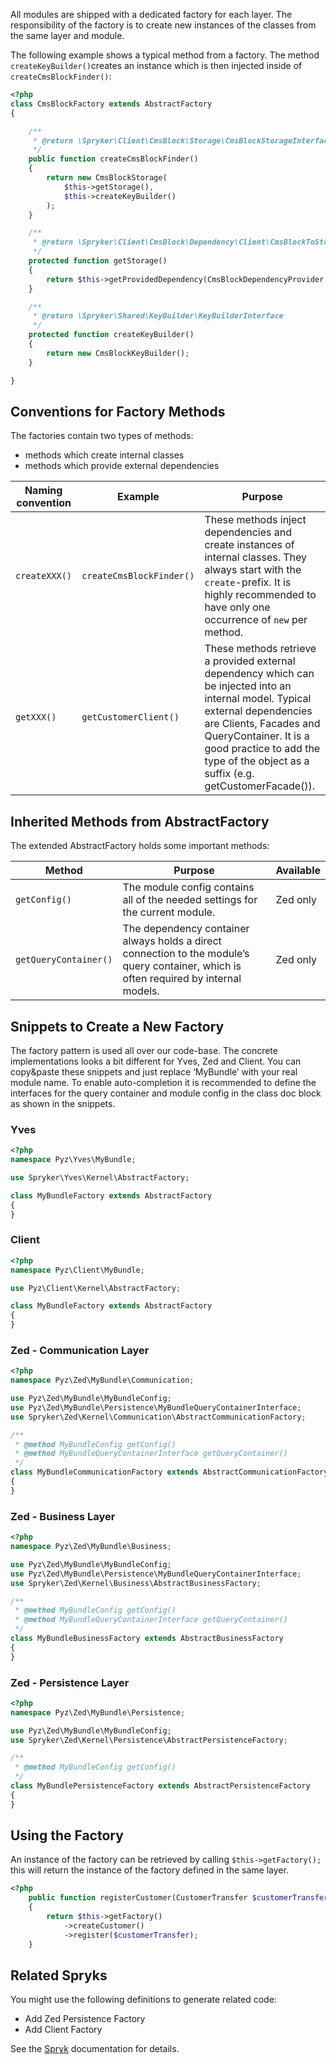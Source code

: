 All modules are shipped with a dedicated factory for each layer. The responsibility of the factory is to create new instances of the classes from the same layer and module.

The following example shows a typical method from a factory. The method `createKeyBuilder()`creates an instance which is then injected inside of `createCmsBlockFinder()`:

```php
<?php
class CmsBlockFactory extends AbstractFactory
{

    /**
     * @return \Spryker\Client\CmsBlock\Storage\CmsBlockStorageInterface
     */
    public function createCmsBlockFinder()
    {
        return new CmsBlockStorage(
            $this->getStorage(),
            $this->createKeyBuilder()
        );
    }

    /**
     * @return \Spryker\Client\CmsBlock\Dependency\Client\CmsBlockToStorageClientInterface
     */
    protected function getStorage()
    {
        return $this->getProvidedDependency(CmsBlockDependencyProvider::KV_STORAGE);
    }

    /**
     * @return \Spryker\Shared\KeyBuilder\KeyBuilderInterface
     */
    protected function createKeyBuilder()
    {
        return new CmsBlockKeyBuilder();
    }

}
```

## Conventions for Factory Methods
The factories contain two types of methods:

* methods which create internal classes
* methods which provide external dependencies

| Naming convention | Example                | Purpose                                                      |
| ----------------- | ---------------------- | ------------------------------------------------------------ |
| `createXXX()`       | `createCmsBlockFinder()` | These methods inject dependencies and create instances of internal classes. They always start with the `create`-prefix. It is highly recommended to have only one occurrence of `new` per method. |
| `getXXX()`          | `getCustomerClient()`    | These methods retrieve a provided external dependency which can be injected into an internal model. Typical external dependencies are Clients, Facades and QueryContainer. It is a good practice to add the type of the object as a suffix (e.g. getCustomerFacade()). |

## Inherited Methods from AbstractFactory
The extended AbstractFactory holds some important methods:

| Method              | Purpose                                                      | Available |
| ------------------- | ------------------------------------------------------------ | --------- |
| `getConfig()`         | The module config contains all of the needed settings for the current module. | Zed only  |
| `getQueryContainer()` | The dependency container always holds a direct connection to the module’s query container, which is often required by internal models. | Zed only  |

## Snippets to Create a New Factory
The factory pattern is used all over our code-base. The concrete implementations looks a bit different for Yves, Zed and Client. You can copy&paste these snippets and just replace ‘MyBundle’ with your real module name. To enable auto-completion it is recommended to define the interfaces for the query container and module config in the class doc block as shown in the snippets.

### Yves

```php
<?php
namespace Pyz\Yves\MyBundle;

use Spryker\Yves\Kernel\AbstractFactory;

class MyBundleFactory extends AbstractFactory
{
}
```

### Client
```php
<?php
namespace Pyz\Client\MyBundle;

use Pyz\Client\Kernel\AbstractFactory;

class MyBundleFactory extends AbstractFactory
{
}
```


### Zed - Communication Layer
```php
<?php
namespace Pyz\Zed\MyBundle\Communication;

use Pyz\Zed\MyBundle\MyBundleConfig;
use Pyz\Zed\MyBundle\Persistence\MyBundleQueryContainerInterface;
use Spryker\Zed\Kernel\Communication\AbstractCommunicationFactory;

/**
 * @method MyBundleConfig getConfig()
 * @method MyBundleQueryContainerInterface getQueryContainer()
 */
class MyBundleCommunicationFactory extends AbstractCommunicationFactory
{
}
```

### Zed - Business Layer
```php
<?php
namespace Pyz\Zed\MyBundle\Business;

use Pyz\Zed\MyBundle\MyBundleConfig;
use Pyz\Zed\MyBundle\Persistence\MyBundleQueryContainerInterface;
use Spryker\Zed\Kernel\Business\AbstractBusinessFactory;

/**
 * @method MyBundleConfig getConfig()
 * @method MyBundleQueryContainerInterface getQueryContainer()
 */
class MyBundleBusinessFactory extends AbstractBusinessFactory
{
}
```

### Zed - Persistence Layer
```php
<?php
namespace Pyz\Zed\MyBundle\Persistence;

use Pyz\Zed\MyBundle\MyBundleConfig;
use Spryker\Zed\Kernel\Persistence\AbstractPersistenceFactory;

/**
 * @method MyBundleConfig getConfig()
 */
class MyBundlePersistenceFactory extends AbstractPersistenceFactory
{
}
```

## Using the Factory
An instance of the factory can be retrieved by calling `$this->getFactory();` this will return the instance of the factory defined in the same layer.

```php
<?php
    public function registerCustomer(CustomerTransfer $customerTransfer)
    {
        return $this->getFactory()
            ->createCustomer()
            ->register($customerTransfer);
    }
```

## Related Spryks
You might use the following definitions to generate related code:

* Add Zed Persistence Factory
* Add Client Factory

See the [Spryk](https://documentation.spryker.com/v2/docs/development_tools/spryk-201903) documentation for details.